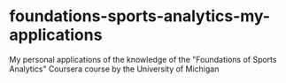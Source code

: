 # foundations-sports-analytics-my-applications
 My personal applications of the knowledge of the "Foundations of Sports Analytics" Coursera course by the University of Michigan
